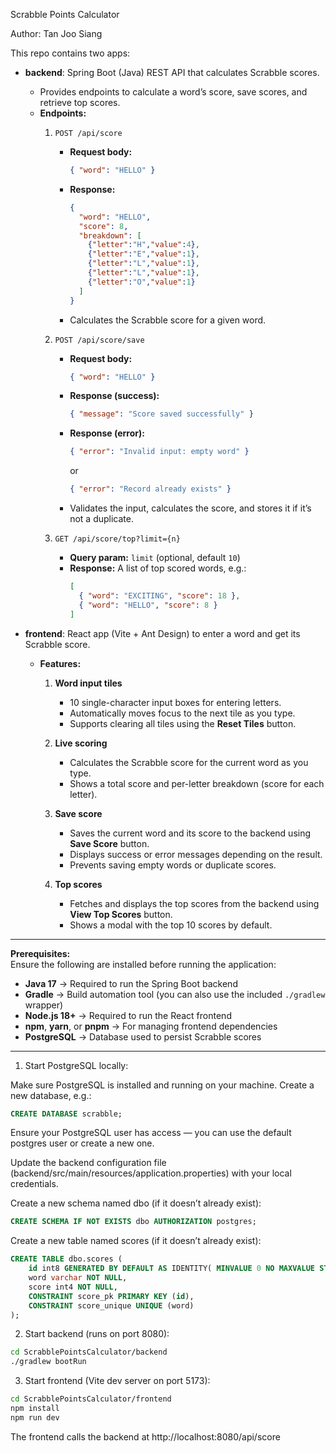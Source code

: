 Scrabble Points Calculator

Author: Tan Joo Siang

This repo contains two apps:

- **backend**: Spring Boot (Java) REST API that calculates Scrabble scores.
    * Provides endpoints to calculate a word’s score, save scores, and retrieve top scores.
    * **Endpoints:**
        1. `POST /api/score`
           - **Request body:** 
             ```json
             { "word": "HELLO" }
             ```
           - **Response:** 
             ```json
             { 
               "word": "HELLO", 
               "score": 8, 
               "breakdown": [
                 {"letter":"H","value":4}, 
                 {"letter":"E","value":1}, 
                 {"letter":"L","value":1}, 
                 {"letter":"L","value":1}, 
                 {"letter":"O","value":1}
               ] 
             }
             ```
           - Calculates the Scrabble score for a given word.

        2. `POST /api/score/save`
           - **Request body:** 
             ```json
             { "word": "HELLO" }
             ```
           - **Response (success):** 
             ```json
             { "message": "Score saved successfully" }
             ```
           - **Response (error):** 
             ```json
             { "error": "Invalid input: empty word" }
             ```
             or 
             ```json
             { "error": "Record already exists" }
             ```
           - Validates the input, calculates the score, and stores it if it’s not a duplicate.

        3. `GET /api/score/top?limit={n}`
           - **Query param:** `limit` (optional, default `10`)
           - **Response:** A list of top scored words, e.g.:
             ```json
             [
               { "word": "EXCITING", "score": 18 },
               { "word": "HELLO", "score": 8 }
             ]
             ```

- **frontend**: React app (Vite + Ant Design) to enter a word and get its Scrabble score.
    * **Features:**
        1. **Word input tiles**
            - 10 single-character input boxes for entering letters.
            - Automatically moves focus to the next tile as you type.
            - Supports clearing all tiles using the **Reset Tiles** button.

        2. **Live scoring**
            - Calculates the Scrabble score for the current word as you type.
            - Shows a total score and per-letter breakdown (score for each letter).

        3. **Save score**
            - Saves the current word and its score to the backend using **Save Score** button.
            - Displays success or error messages depending on the result.
            - Prevents saving empty words or duplicate scores.

        4. **Top scores**
            - Fetches and displays the top scores from the backend using **View Top Scores** button.
            - Shows a modal with the top 10 scores by default.

---

**Prerequisites:**  
Ensure the following are installed before running the application:

- **Java 17** → Required to run the Spring Boot backend  
- **Gradle** → Build automation tool (you can also use the included `./gradlew` wrapper)  
- **Node.js 18+** → Required to run the React frontend  
- **npm**, **yarn**, or **pnpm** → For managing frontend dependencies  
- **PostgreSQL** → Database used to persist Scrabble scores

---

1) Start PostgreSQL locally:

Make sure PostgreSQL is installed and running on your machine.
Create a new database, e.g.:
```sql
CREATE DATABASE scrabble;
```
Ensure your PostgreSQL user has access — you can use the default postgres user or create a new one.

Update the backend configuration file
(backend/src/main/resources/application.properties) with your local credentials.

Create a new schema named dbo (if it doesn’t already exist):
```sql
CREATE SCHEMA IF NOT EXISTS dbo AUTHORIZATION postgres;
```

Create a new table named scores (if it doesn’t already exist):
```sql
CREATE TABLE dbo.scores (
	id int8 GENERATED BY DEFAULT AS IDENTITY( MINVALUE 0 NO MAXVALUE START 0 NO CYCLE) NOT NULL,
	word varchar NOT NULL,
	score int4 NOT NULL,
	CONSTRAINT score_pk PRIMARY KEY (id),
	CONSTRAINT score_unique UNIQUE (word)
);
```

2) Start backend (runs on port 8080):

```bash
cd ScrabblePointsCalculator/backend
./gradlew bootRun
```

3) Start frontend (Vite dev server on port 5173):

```bash
cd ScrabblePointsCalculator/frontend
npm install
npm run dev
```

The frontend calls the backend at http://localhost:8080/api/score
